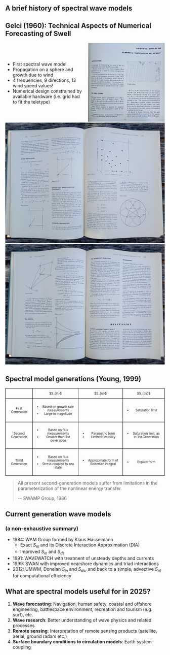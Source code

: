 <section>

## A brief history of spectral wave models
</section>


<section>

## Gelci (1960): Technical Aspects of Numerical Forecasting of Swell

<div style="display: flex; justify-content: space-between; align-items: center;">
    <div style="flex: 1; padding-right: 20px;">
        <ul>
            <li>First spectral wave model</li>
            <li>Propagation on a sphere and growth due to wind</li>
            <li>4 frequencies, 9 directions, 13 wind speed values!</li>
            <li>Numerical design constrained by available hardware (i.e. grid had to fit the teletype)</li>
        </ul>
    </div>
    <div style="flex: 1;">
        <img src="assets/gelci1.jpg" style="width: 100%;">
    </div>
</div>
</section>

<section>

<img class="stretch" src="assets/gelci2.jpg">
</section>

<section>

<img class="stretch" src="assets/gelci3.jpg">
</section>


<section>

## Spectral model generations (Young, 1999)

<table style="width: 100%; border-collapse: collapse; font-size: 0.7em;">
    <tr>
        <td style="border: 1px solid black; padding: 10px; text-align: center; vertical-align: middle;"></td>
        <td style="border: 1px solid black; padding: 10px; text-align: center; vertical-align: middle;">$S_{in}$</td>
        <td style="border: 1px solid black; padding: 10px; text-align: center; vertical-align: middle;">$S_{nl}$</td>
        <td style="border: 1px solid black; padding: 10px; text-align: center; vertical-align: middle;">$S_{ds}$</td>
    </tr>
    <tr>
        <td style="border: 1px solid black; padding: 10px; text-align: center; vertical-align: middle;">First Generation</td>
        <td style="border: 1px solid black; padding: 10px; text-align: center; vertical-align: middle;">
            <ul>
                <li>Based on growth rate measurements</li>
                <li>Large in magnitude</li>
            </ul>
        </td>
        <td style="border: 1px solid black; padding: 10px; text-align: center; vertical-align: middle;"></td>
        <td style="border: 1px solid black; padding: 10px; text-align: center; vertical-align: middle;">
            <ul>
                <li>Saturation limit</li>
            </ul>
        </td>
    </tr>
    <tr>
        <td style="border: 1px solid black; padding: 10px; text-align: center; vertical-align: middle;">Second Generation</td>
        <td style="border: 1px solid black; padding: 10px; text-align: center; vertical-align: middle;">
            <ul>
                <li>Based on flux measurements</li>
                <li>Smaller than 1st generation</li>
            </ul>
        </td>
        <td style="border: 1px solid black; padding: 10px; text-align: center; vertical-align: middle;">
            <ul>
                <li>Parametric form</li>
                <li>Limited flexibility</li>
            </ul>
        </td>
        <td style="border: 1px solid black; padding: 10px; text-align: center; vertical-align: middle;">
            <ul>
                <li>Saturation limit, as in 1st Generation</li>
            </ul>
        </td>
    </tr>
    <tr>
        <td style="border: 1px solid black; padding: 10px; text-align: center; vertical-align: middle;">Third Generation</td>
        <td style="border: 1px solid black; padding: 10px; text-align: center; vertical-align: middle;">
            <ul>
                <li>Based on flux measurements</li>
                <li>Stress coupled to sea state</li>
            </ul>
        </td>
        <td style="border: 1px solid black; padding: 10px; text-align: center; vertical-align: middle;">
            <ul>
                <li>Approximate form of Boltzman integral</li>
            </ul>
        </td>
        <td style="border: 1px solid black; padding: 10px; text-align: center; vertical-align: middle;">
            <ul>
                <li>Explicit form</li>
            </ul>
        </td>
    </tr>
</table>

</section>


<section>

> All present second-generation models suffer from limitations in the parameterization of the nonlinear energy transfer.
>
> -- SWAMP Group, 1986
</section>

<section>

## Current generation wave models

### (a non-exhaustive summary)

* 1984: WAM Group formed by Klaus Hasselmann
  - Exact $S_{nl}$ and its Discrete Interaction Approximation (DIA)
  - Improved $S_{in}$ and $S_{ds}$
* 1991: WAVEWATCH with treatment of unsteady depths and currents
* 1999: SWAN with improved nearshore dynamics and triad interactions
* 2012: UMWM, Donelan $S_{in}$ and $S_{ds}$, and back to a simple, advective $S_{nl}$
for computational efficiency
</section>


<section>

## What are spectral models useful for in 2025?

1. **Wave forecasting**: Navigation, human safety, coastal and offshore engineering, battlespace environment, recreation and tourism (e.g. surf), etc.
2. **Wave research**: Better understanding of wave physics and related processes
3. **Remote sensing**: Interpretation of remote sensing products (satellite, aerial, ground radars etc.)
4. **Surface boundary conditions to circulation models**: Earth system coupling
</section>
